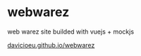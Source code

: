 # webwarez
web warez site builded with vuejs + mockjs


[davicioeu.github.io/webwarez](https://davicioeu.github.io/webwarez/ "mi sitio web")
